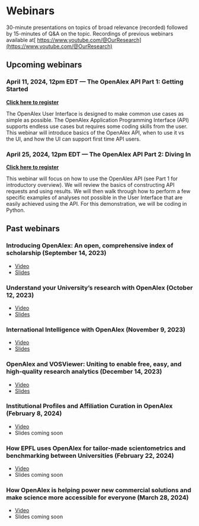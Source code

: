 # Webinars

30-minute presentations on topics of broad relevance (recorded) followed by 15-minutes of Q\&A on the topic. Recordings of previous webinars available at[ https://www.youtube.com/@OurResearch](https://www.youtube.com/@OurResearch)

## Upcoming webinars

### April 11, 2024, 12pm EDT — The OpenAlex API Part 1: Getting Started <a href="#openalex-api-part-1" id="openalex-api-part-1"></a>

[**Click here to register**](https://zoom.us/webinar/register/WN\_k1OfebT4RdGoylw6FVqiuw)

The OpenAlex User Interface is designed to make common use cases as simple as possible. The OpenAlex Application Programming Interface (API) supports endless use cases but requires some coding skills from the user. This webinar will introduce basics of the OpenAlex API, when to use it vs the UI, and how the UI can support first time API users.

### April 25, 2024, 12pm EDT — The OpenAlex API Part 2: Diving In <a href="#openalex-api-part-2" id="openalex-api-part-2"></a>

[**Click here to register**](https://zoom.us/webinar/register/WN\_Jtr5dZWuTgGojGC3yDRG5w)

This webinar will focus on how to use the OpenAlex API (see Part 1 for introductory overview). We will review the basics of constructing API requests and using results. We will then walk through how to perform a few specific examples of analyses not possible in the User Interface that are easily achieved using the API. For this demonstration, we will be coding in Python.

## Past webinars

### Introducing OpenAlex: An open, comprehensive index of scholarship (September 14, 2023)

* [Video](https://youtu.be/dKJgLK3wrTM)
* [Slides](https://openalex.org/Intro\_OpenAlex.pdf)

### Understand your University’s research with OpenAlex (October 12, 2023)

* [Video](https://youtu.be/FbbeUGd6i-4)
* [Slides](https://openalex.org/Research.pdf)

### International Intelligence with OpenAlex (November 9, 2023)

* [Video](https://youtu.be/Ylr7xa7AMq8)
* [Slides](https://openalex.org/OpenAlex\_Webinar\_International.pdf)

### OpenAlex and VOSViewer: Uniting to enable free, easy, and high-quality research analytics (December 14, 2023)

* [Video](https://youtu.be/MfwFzLQmUwo)
* [Slides](https://openalex.org/Visualizing\_Science\_Using\_OpenAlex\_and\_VOSviewer.pdf)

### Institutional Profiles and Affiliation Curation in OpenAlex (February 8, 2024) <a href="#institutional-profiles-and-affiliation-curation" id="institutional-profiles-and-affiliation-curation"></a>

* [Video](https://youtu.be/pe1fJCyu3mE)
* Slides coming soon

### How EPFL uses OpenAlex for tailor-made scientometrics and benchmarking between Universities (February 22, 2024) <a href="#how-epfl-uses-openalex" id="how-epfl-uses-openalex"></a>

* [Video](https://youtu.be/DgQgbLN\_uPc)
* Slides coming soon

### How OpenAlex is helping power new commercial solutions and make science more accessible for everyone (March 28, 2024) <a href="#commercial-orgs-1" id="commercial-orgs-1"></a>

* [Video](https://youtu.be/leJP-pDfSsQ)
* Slides coming soon
